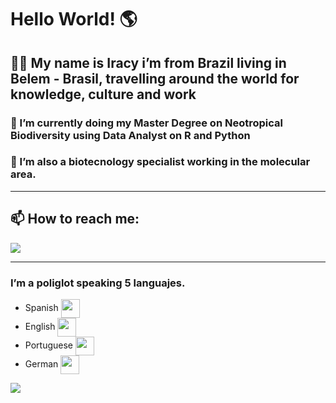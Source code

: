 <h1> Hello World! 🌎 </h1>

<h2> 👨‍💻 My name is Iracy i’m from Brazil living in Belem - Brasil, travelling around the world for knowledge, culture and work </h2>
<h3> 🔭 I’m currently doing my Master Degree on Neotropical Biodiversity using Data Analyst on R and Python</h3>
<h3> 🌱 I’m also a biotecnology specialist working in the molecular area.</h3>

---

<h2>📫 How to reach me: </h2>

<a href="https://www.linkedin.com/in/iracymaiany" target="_blank">
  <img src="https://img.shields.io/badge/LinkedIn-0077B5?style=for-the-badge&logo=linkedin&logoColor=white">
</a>

---

<h3> I’m a poliglot speaking 5 languajes. </h3>

- Spanish <img src="https://www.banderas-mundo.es/data/flags/emoji/apple/160x160/es.png" heigth="25px" width="30px" align="center">
- English <img src="https://www.banderas-mundo.es/data/flags/emoji/apple/160x160/gb.png" heigth="25px" width="30px" align="center">
- Portuguese <img src="https://www.banderas-mundo.es/data/flags/emoji/apple/160x160/br.png" heigth="25px" width="30px" align="center">
- German <img src="https://www.banderas-mundo.es/data/flags/emoji/apple/160x160/ge.png" heigth="25px" width="30px" align="center">



<img src ="https://github-readme-stats.vercel.app/api?username=mattydroidx&&show_icons=true&title_color=ffffff&icon_color=bb2acf&text_color=daf7dc&bg_color=151515">
